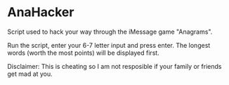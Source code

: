 # AnaHacker
Script used to hack your way through the iMessage game "Anagrams".

Run the script, enter your 6-7 letter input and press enter.  The longest words (worth the most points) will be displayed first.

Disclaimer: This is cheating so I am not resposible if your family or friends get mad at you.
